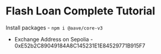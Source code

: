 # Flash Loan Complete Tutorial

Install packages - `npm i @aave/core-v3 `

* Exchange Address on Sepolia - 0xE52b2C89049184A8C145231E1E84529771B915F7
